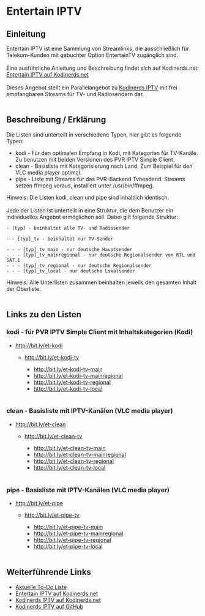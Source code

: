 # Entertain IPTV
## Einleitung
Entertain IPTV ist eine Sammlung von Streamlinks, die ausschließlich für Telekom-Kunden mit gebuchter Option EntertainTV zugänglich sind.
<br><br>
Eine ausführliche Anleitung und Beschreibung findet sich auf Kodinerds.net: [Entertain IPTV auf Kodinerds.net](https://www.kodinerds.net/index.php/Thread/58228/)
<br><br>
Dieses Angebot stellt ein Parallelangebot zu [Kodinerds IPTV](https://github.com/jnk22/kodinerds-iptv) mit frei empfangbaren Streams für TV- und Radiosendern dar.
<br><br>
## Beschreibung / Erklärung
Die Listen sind unterteilt in verschiedene Typen, hier gibt es folgende Typen:

* kodi - Für den optimalen Empfang in Kodi, mit Kategorien für TV-Kanäle. Zu benutzen mit beiden Versionen des PVR IPTV Simple Client.
* clean - Basisliste mit Kategorisierung nach Land. Zum Beispiel für den VLC media player optimal.
* pipe - Liste mit Streams für das PVR-Backend Tvheadend. Streams setzen ffmpeg voraus, installiert unter /usr/bin/ffmpeg.

Hinweis: Die Listen kodi, clean und pipe sind inhaltlich identisch.
<br><br>
Jede der Listen ist unterteilt in eine Struktur, die dem Benutzer ein individuelles Angebot ermöglichen soll. Dabei gilt folgende Struktur:
```
- [typ] - beinhaltet alle TV- und Radiosender

- - [typ]_tv - beinhaltet nur TV-Sender

- - - [typ]_tv_main - nur deutsche Hauptsender
- - - [typ]_tv_mainregional - nur deutsche Regionalsender von RTL und SAT.1
- - - [typ]_tv_regional - nur deutsche Regionalsender
- - - [typ]_tv_local - nur deutsche Lokalsender
```

Hinweis: Alle Unterlisten zusammen beinhalten jeweils den gesamten Inhalt der Oberliste.
<br><br>
## Links zu den Listen
### kodi - für PVR IPTV Simple Client mit Inhaltskategorien (Kodi)
* http://bit.ly/et-kodi

  * http://bit.ly/et-kodi-tv

    * http://bit.ly/et-kodi-tv-main
    * http://bit.ly/et-kodi-tv-mainregional
    * http://bit.ly/et-kodi-tv-regional
    * http://bit.ly/et-kodi-tv-local
<br><br>
### clean - Basisliste mit IPTV-Kanälen (VLC media player)
* http://bit.ly/et-clean

  * http://bit.ly/et-clean-tv

    * http://bit.ly/et-clean-tv-main
    * http://bit.ly/et-clean-tv-mainregional
    * http://bit.ly/et-clean-tv-regional
    * http://bit.ly/et-clean-tv-local
<br><br>
### pipe - Basisliste mit IPTV-Kanälen (VLC media player)
* http://bit.ly/et-pipe

  * http://bit.ly/et-pipe-tv

    * http://bit.ly/et-pipe-tv-main
    * http://bit.ly/et-pipe-tv-mainregional
    * http://bit.ly/et-pipe-tv-regional
    * http://bit.ly/et-pipe-tv-local
<br><br>
## Weiterführende Links
* [Aktuelle To-Do Liste](https://github.com/jnk22/entertain-iptv/issues)
* [Entertain IPTV auf Kodinerds.net](https://www.kodinerds.net/index.php/Thread/58228/)
* [Kodinerds IPTV auf Kodinerds.net](https://www.kodinerds.net/index.php/Thread/56713/)
* [Kodinerds IPTV auf GitHub](https://github.com/jnk22/kodinerds-iptv)

